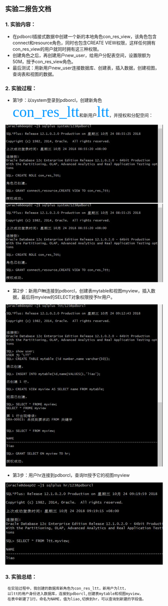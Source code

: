 ## 实验二报告文档

### 1. 实验内容：

- 在pdborcl插接式数据中创建一个新的本地角色con_res_view，该角色包含connect和resource角色，同时也包含CREATE VIEW权限，这样任何拥有con_res_view的用户就同时拥有这三种权限。
- 创建角色之后，再创建用户new_user，给用户分配表空间，设置限额为50M，授予con_res_view角色。
- 最后测试：用新用户new_user连接数据库、创建表，插入数据，创建视图，查询表和视图的数据。
      
### 2. 实验过程：

 - 第1步：以system登录到pdborcl，创建新角色<font color=#0099ff size=7 face="黑体">con_res_ltt</font>和新用户<font color=#0099ff size=7 face="黑体">ltt</font>，并授权和分配空间：

![第一步](https://github.com/DoubleLTT/Oracle/blob/master/img/oracle%E5%AE%9E%E9%AA%8C.JPG)
![第一步](https://github.com/DoubleLTT/Oracle/blob/master/img/oracle%E5%AE%9E%E9%AA%8C.JPG)

 - 第2步：新用户**ltt**连接到pdborcl，创建表mytable和视图myview，插入数据，最后将myview的SELECT对象权限授予hr用户。

![第二步](https://github.com/DoubleLTT/Oracle/blob/master/img/%E7%AC%AC%E4%BA%8C%E6%AD%A5.JPG?raw=true)

 - 第3步：用户hr连接到pdborcl，查询ltt授予它的视图myview
 
 ![第三步](https://github.com/DoubleLTT/Oracle/blob/master/img/%E7%AC%AC%E4%B8%89%E6%AD%A5.JPG?raw=true)


### 3. 实验总结：

     在实验过程中，我创建的数据库新角色为con_res_ltt，新用户为ltt，
     以ltt的用户身份进入数据库，连接到pdborcl,创建表mytable和视图myview，
     在表中新建了1行，命名为NAME，值为liao,切换到hr，可以查询到新建的字段值。





